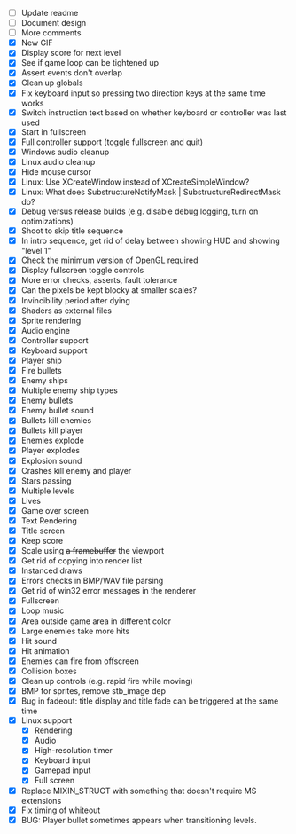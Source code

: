 - [ ] Update readme
- [ ] Document design
- [ ] More comments
- [x] New GIF
- [x] Display score for next level
- [x] See if game loop can be tightened up
- [x] Assert events don't overlap
- [x] Clean up globals 
- [x] Fix keyboard input so pressing two direction keys at the same time works
- [x] Switch instruction text based on whether keyboard or controller was last used
- [x] Start in fullscreen
- [x] Full controller support (toggle fullscreen and quit)
- [x] Windows audio cleanup
- [x] Linux audio cleanup
- [x] Hide mouse cursor
- [x] Linux: Use XCreateWindow instead of XCreateSimpleWindow?
- [x] Linux: What does SubstructureNotifyMask | SubstructureRedirectMask do?
- [x] Debug versus release builds (e.g. disable debug logging, turn on optimizations)
- [x] Shoot to skip title sequence
- [x] In intro sequence, get rid of delay between showing HUD and showing "level 1"
- [x] Check the minimum version of OpenGL required
- [x] Display fullscreen toggle controls
- [x] More error checks, asserts, fault tolerance
- [x] Can the pixels be kept blocky at smaller scales?
- [x] Invincibility period after dying
- [x] Shaders as external files
- [x] Sprite rendering
- [x] Audio engine
- [x] Controller support
- [x] Keyboard support
- [x] Player ship
- [x] Fire bullets
- [x] Enemy ships
- [x] Multiple enemy ship types
- [x] Enemy bullets
- [x] Enemy bullet sound
- [x] Bullets kill enemies
- [x] Bullets kill player
- [x] Enemies explode
- [x] Player explodes
- [x] Explosion sound
- [x] Crashes kill enemy and player
- [x] Stars passing
- [x] Multiple levels
- [x] Lives
- [x] Game over screen
- [x] Text Rendering
- [x] Title screen
- [x] Keep score
- [x] Scale using ~~a framebuffer~~ the viewport
- [x] Get rid of copying into render list
- [x] Instanced draws
- [x] Errors checks in BMP/WAV file parsing
- [x] Get rid of win32 error messages in the renderer
- [x] Fullscreen
- [x] Loop music
- [x] Area outside game area in different color
- [x] Large enemies take more hits
- [x] Hit sound
- [x] Hit animation
- [x] Enemies can fire from offscreen
- [x] Collision boxes
- [x] Clean up controls (e.g. rapid fire while moving)
- [x] BMP for sprites, remove stb_image dep
- [x] Bug in fadeout: title display and title fade can be triggered at the same time
- [x] Linux support
    - [x] Rendering
    - [x] Audio
    - [x] High-resolution timer
    - [x] Keyboard input
    - [x] Gamepad input
    - [x] Full screen
- [x] Replace MIXIN_STRUCT with something that doesn't require MS extensions
- [x] Fix timing of whiteout
- [x] BUG: Player bullet sometimes appears when transitioning levels.
